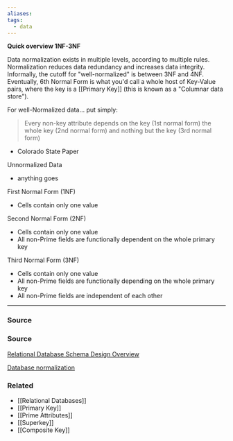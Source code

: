 ```yaml
---
aliases: 
tags:
  - data
---
```

**Quick overview 1NF-3NF**

Data normalization exists in multiple levels, according to multiple rules. Normalization reduces data redundancy and increases data integrity. Informally, the cutoff for "well-normalized" is between 3NF and 4NF. Eventually, 6th Normal Form is what you'd call a whole host of Key-Value pairs, where the key is a [[Primary Key]] (this is known as a "Columnar data store").

For well-Normalized data... put simply:

> Every non-key attribute
depends on the key (1st normal form)
the whole key (2nd normal form)
and nothing but the key (3rd normal form)
- Colorado State Paper
> 

Unnormalized Data

- anything goes

First Normal Form (1NF)

- Cells contain only one value

Second Normal Form (2NF)

- Cells contain only one value
- All non-Prime fields are functionally dependent on the whole primary key

Third Normal Form (3NF)

- Cells contain only one value
- All non-Prime fields are functionally depending on the whole primary key
- All non-Prime fields are independent of each other

---

### Source

### Source

[Relational Database Schema Design Overview](https://medium.com/@kimtnguyen/relational-database-schema-design-overview-70e447ff66f9)

[Database normalization](https://en.wikipedia.org/wiki/Database_normalization)

[](https://www.cs.colostate.edu/~cs430dl/yr2020su/more_examples/Ch8/Identifying%20Normal%20Forms.pdf)

### Related
- [[Relational Databases]] 
- [[Primary Key]] 
- [[Prime Attributes]] 
- [[Superkey]] 
- [[Composite Key]]